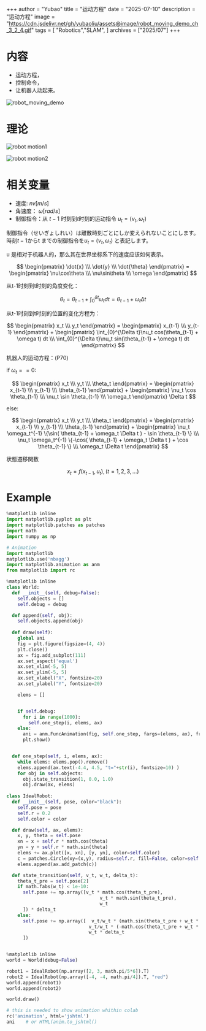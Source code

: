 +++
author = "Yubao"
title = "运动方程"
date = "2025-07-10"
description = "运动方程"
image = "https://cdn.jsdelivr.net/gh/yubaoliu/assets@image/robot_moving_demo_ch_3_2_4.gif"
tags = [
    "Robotics","SLAM",
]
archives = ["2025/07"]
+++


# 内容

- 运动方程，
- 控制命令，
- 让机器人动起来。

![robot_moving_demo](https://cdn.jsdelivr.net/gh/yubaoliu/assets@image/robot_moving_demo_ch_3_2_4.gif)

# 理论


![robot motion1](https://github.com/ryuichiueda/LNPR_SLIDES/raw/master/old_version/figs/robot_motion1.png)



![robot motion2](https://github.com/ryuichiueda/LNPR_SLIDES/raw/master/old_version/figs/robot_motion2.png)

# 相关变量
- 速度:   $nv [m/s]$
-  角速度： $\omega [rad/s]$
- 制御指令：从 $t-1$ 时刻到$t$时刻的运动指令 $u_t = (\nu_t, \omega_t)$ 　

制御指令（せいぎょしれい）は離散時刻ごとにしか変えられないことにします。時刻$t-1$からt までの制御指令を$u_t = (\nu_t, \omega_t)$ と表記します。

u 是相对于机器人的，那么其在世界坐标系下的速度应该如何表示。

$$
\begin{pmatrix}
\dot{x} \\\
\dot{y} \\\ 
\dot{\theta}
\end{pmatrix} =
\begin{pmatrix}
\nu\cos\theta \\\
\nu\sin\theta \\\
\omega
\end{pmatrix}
$$

从t-1时刻到t时刻的角度变化：

$$
\theta_t = \theta_{t-1} + \int_{0}^{\delta t} \omega_t dt = \theta_{t-1} + \omega_t \Delta t
$$


从t-1时刻到t时刻的位置的变化方程为：

$$
\begin{pmatrix}
x_t \\\
y_t
\end{pmatrix} =
\begin{pmatrix}
x_{t-1} \\\
y_{t-1}
\end{pmatrix} +
\begin{pmatrix}
\int_{0}^{\Delta t}\nu_t cos(\theta_{t-1} + \omega t) dt \\\
\int_{0}^{\Delta t}\nu_t sin(\theta_{t-1} + \omega t) dt
\end{pmatrix}
$$


机器人的运动方程：(P70)

if $\omega_t == 0$:

$$
\begin{pmatrix}
x_t \\\
y_t \\\
\theta_t
\end{pmatrix} = 
\begin{pmatrix} x_{t-1} \\\
y_{t-1} \\\
\theta_{t-1}
\end{pmatrix} +
\begin{pmatrix} 
\nu_t \cos \theta_{t-1} \\\
\nu_t \sin \theta_{t-1} \\\
\omega_t 
\end{pmatrix} \Delta t
$$

else:

$$
\begin{pmatrix}
x_t \\\
y_t \\\
\theta_t
\end{pmatrix} = 
\begin{pmatrix}
x_{t-1} \\\
y_{t-1} \\\
\theta_{t-1}
\end{pmatrix} + 
\begin{pmatrix}
\nu_t \omega_t^{-1} \{\sin( \theta_{t-1} + \omega_t \Delta t ) - \sin \theta_{t-1} \} \\\
\nu_t \omega_t^{-1} \{-\cos( \theta_{t-1} + \omega_t \Delta t ) + \cos \theta_{t-1} \} \\\
\omega_t \Delta t 
\end{pmatrix}
$$


状態遷移関数

$$
x_t = f(x_{t-1}, u_t),  (t= 1,2, 3,...)
$$

# Example

```python
%matplotlib inline
import matplotlib.pyplot as plt
import matplotlib.patches as patches
import math
import numpy as np

# Animation
import matplotlib
matplotlib.use('nbagg')
import matplotlib.animation as anm
from matplotlib import rc

%matplotlib inline
class World:
  def __init__(self, debug=False):
    self.objects = []
    self.debug = debug

  def append(self, obj):
    self.objects.append(obj)
  
  def draw(self):
    global ani
    fig = plt.figure(figsize=(4, 4))
    plt.close()
    ax = fig.add_subplot(111)
    ax.set_aspect('equal')
    ax.set_xlim(-5, 5)
    ax.set_ylim(-5, 5)
    ax.set_xlabel("X", fontsize=20)
    ax.set_ylabel("Y", fontsize=20)

    elems = []


    if self.debug:
      for i in range(1000):
        self.one_step(i, elems, ax)
    else:
      ani = anm.FuncAnimation(fig, self.one_step, fargs=(elems, ax), frames=10, interval=1000, repeat=False )
      plt.show()


  def one_step(self, i, elems, ax):
    while elems: elems.pop().remove()
    elems.append(ax.text(-4.4, 4.5, "t="+str(i), fontsize=10) )
    for obj in self.objects:
      obj.state_transition(1, 0.0, 1.0)
      obj.draw(ax, elems)
    
class IdealRobot:
  def __init__(self, pose, color="black"):
    self.pose = pose
    self.r = 0.2
    self.color = color

  def draw(self, ax, elems):
    x, y, theta = self.pose
    xn = x + self.r * math.cos(theta)
    yn = y + self.r * math.sin(theta)
    elems += ax.plot([x, xn], [y, yn], color=self.color)
    c = patches.Circle(xy=(x,y), radius=self.r, fill=False, color=self.color)
    elems.append(ax.add_patch(c))

  def state_transition(self, v_t, w_t, delta_t):
    theta_t_pre = self.pose[2]
    if math.fabs(w_t) < 1e-10:
      self.pose += np.array([v_t * math.cos(theta_t_pre),
                                  v_t * math.sin(theta_t_pre),
                                  w_t
      ]) * delta_t
    else:
      self.pose += np.array([  v_t/w_t * (math.sin(theta_t_pre + w_t * delta_t) - math.sin(theta_t_pre)),
                              v_t/w_t * (-math.cos(theta_t_pre + w_t * delta_t) + math.cos(theta_t_pre)),
                              w_t * delta_t
      ])


%matplotlib inline
world = World(debug=False)

robot1 = IdealRobot(np.array([2, 3, math.pi/5*6]).T)
robot2 = IdealRobot(np.array([-4, -4, math.pi/4]).T, "red")
world.append(robot1)
world.append(robot2)

world.draw()

# this is needed to show animation whithin colab
rc('animation', html='jshtml')
ani    # or HTML(anim.to_jshtml()
```
